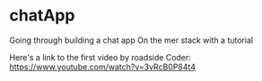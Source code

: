 # chatApp
Going through building a chat app On the mer stack with a tutorial

Here's a link to the first video by roadside Coder:
  https://www.youtube.com/watch?v=3vRcB0P84t4
